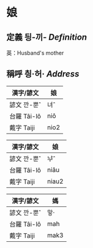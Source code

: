 # 娘
## 定義 딍-끼- _Definition_




英：Husband's mother

## 稱呼 칑·허· _Address_

漢字/諺文 | 娘
--- | ---
諺文 깐-뿐ˆ | 녀ˆ
台羅 Tâi-lô | niô
戴字 Taiji | nio2


漢字/諺文 | 娘
--- | ---
諺文 깐-뿐ˆ | ᄂᆤˆ
台羅 Tâi-lô | niâu
戴字 Taiji | niau2


漢字/諺文 | 媽
--- | ---
諺文 깐-뿐ˆ | 맣·
台羅 Tâi-lô | mah
戴字 Taiji | mak3


